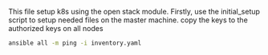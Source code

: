 This file setup k8s using the open stack module.
Firstly, use the initial_setup script to setup needed files on the master machine.
copy the keys to the authorized keys on all nodes
```sh
ansible all -m ping -i inventory.yaml
```

